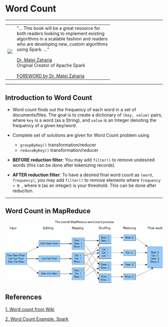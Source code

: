 # Word Count

--------

<table>
<tr>

<td>
<a href="https://www.oreilly.com/library/view/data-algorithms-with/9781492082378/">
<img src="https://learning.oreilly.com/library/cover/9781492082378/250w/"></a>
</td>

<td>
"... This  book  will be a  great resource for <br>
both readers looking  to  implement  existing <br>
algorithms in a scalable fashion and readers <br>
who are developing new, custom algorithms  <br>
using Spark. ..." <br>
<br>
<a href="https://cs.stanford.edu/people/matei/">Dr. Matei Zaharia</a><br>
Original Creator of Apache Spark <br>
<br>
<a href="https://github.com/mahmoudparsian/data-algorithms-with-spark/blob/master/docs/FOREWORD_by_Dr_Matei_Zaharia.md">FOREWORD by Dr. Matei Zaharia</a><br>
</td>

</tr>   
</table>

---------
## Introduction to Word Count

* Word count finds out the frequency of each word
in a set of documents/files. The goal is to create
a dictionary of `(key, value)` pairs, where `key`
is a word (as a String), and `value` is an Integer
denoting the frequency of a given key/word.

* Complete set of solutions are given for Word Count 
  problem using 
	* `groupByKey()` transformation/reducer
	* `reduceByKey()` transformation/reducer

* **BEFORE reduction filter**: 
  You may add `filter()` to remove undesired words
  (this can be done after tokenizing records)

* **AFTER reduction filter**:
  To have a desired final word count as 
  `(word, frequency)`, you may add `filter()` 
  to remove elements where `frequency < N `, 
  where `N` (as an integer) is your threshold.
  This can be done after reduction.
  
--------
## Word Count in MapReduce

![Word Count in Picture](./word_count_with_mapreduce.png)

## References

[1. Word count from Wiki](https://en.wikipedia.org/wiki/Word_count)

[2. Word Count Example, Spark](https://spark.apache.org/examples.html)
